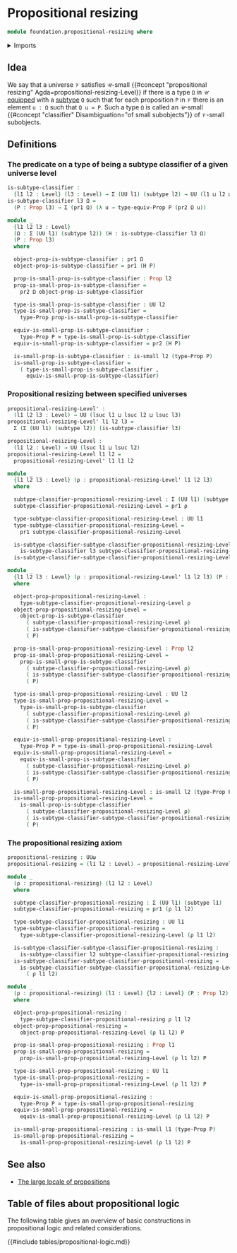 # Propositional resizing

```agda
module foundation.propositional-resizing where
```

<details><summary>Imports</summary>

```agda
open import foundation.dependent-pair-types
open import foundation.dependent-products-propositions
open import foundation.universe-levels

open import foundation-core.equivalences
open import foundation-core.propositions
open import foundation-core.small-types
open import foundation-core.subtypes
```

</details>

## Idea

We say that a universe `𝒱` satisfies `𝒰`-small
{{#concept "propositional resizing" Agda=propositional-resizing-Level}} if there
is a type `Ω` in `𝒰` [equipped](foundation.structure.md) with a
[subtype](foundation-core.subtypes.md) `Q` such that for each proposition `P` in
`𝒱` there is an element `u : Ω` such that `Q u ≃ P`. Such a type `Ω` is called
an `𝒰`-small {{#concept "classifier" Disambiguation="of small subobjects"}} of
`𝒱`-small subobjects.

## Definitions

### The predicate on a type of being a subtype classifier of a given universe level

```agda
is-subtype-classifier :
  {l1 l2 : Level} (l3 : Level) → Σ (UU l1) (subtype l2) → UU (l1 ⊔ l2 ⊔ lsuc l3)
is-subtype-classifier l3 Ω =
  (P : Prop l3) → Σ (pr1 Ω) (λ u → type-equiv-Prop P (pr2 Ω u))

module _
  {l1 l2 l3 : Level}
  (Ω : Σ (UU l1) (subtype l2)) (H : is-subtype-classifier l3 Ω)
  (P : Prop l3)
  where

  object-prop-is-subtype-classifier : pr1 Ω
  object-prop-is-subtype-classifier = pr1 (H P)

  prop-is-small-prop-is-subtype-classifier : Prop l2
  prop-is-small-prop-is-subtype-classifier =
    pr2 Ω object-prop-is-subtype-classifier

  type-is-small-prop-is-subtype-classifier : UU l2
  type-is-small-prop-is-subtype-classifier =
    type-Prop prop-is-small-prop-is-subtype-classifier

  equiv-is-small-prop-is-subtype-classifier :
    type-Prop P ≃ type-is-small-prop-is-subtype-classifier
  equiv-is-small-prop-is-subtype-classifier = pr2 (H P)

  is-small-prop-is-subtype-classifier : is-small l2 (type-Prop P)
  is-small-prop-is-subtype-classifier =
    ( type-is-small-prop-is-subtype-classifier ,
      equiv-is-small-prop-is-subtype-classifier)
```

### Propositional resizing between specified universes

```agda
propositional-resizing-Level' :
  (l1 l2 l3 : Level) → UU (lsuc l1 ⊔ lsuc l2 ⊔ lsuc l3)
propositional-resizing-Level' l1 l2 l3 =
  Σ (Σ (UU l1) (subtype l2)) (is-subtype-classifier l3)

propositional-resizing-Level :
  (l1 l2 : Level) → UU (lsuc l1 ⊔ lsuc l2)
propositional-resizing-Level l1 l2 =
  propositional-resizing-Level' l1 l1 l2
```

```agda
module _
  {l1 l2 l3 : Level} (ρ : propositional-resizing-Level' l1 l2 l3)
  where

  subtype-classifier-propositional-resizing-Level : Σ (UU l1) (subtype l2)
  subtype-classifier-propositional-resizing-Level = pr1 ρ

  type-subtype-classifier-propositional-resizing-Level : UU l1
  type-subtype-classifier-propositional-resizing-Level =
    pr1 subtype-classifier-propositional-resizing-Level

  is-subtype-classifier-subtype-classifier-propositional-resizing-Level :
    is-subtype-classifier l3 subtype-classifier-propositional-resizing-Level
  is-subtype-classifier-subtype-classifier-propositional-resizing-Level = pr2 ρ

module _
  {l1 l2 l3 : Level} (ρ : propositional-resizing-Level' l1 l2 l3) (P : Prop l3)
  where

  object-prop-propositional-resizing-Level :
    type-subtype-classifier-propositional-resizing-Level ρ
  object-prop-propositional-resizing-Level =
    object-prop-is-subtype-classifier
      ( subtype-classifier-propositional-resizing-Level ρ)
      ( is-subtype-classifier-subtype-classifier-propositional-resizing-Level ρ)
      ( P)

  prop-is-small-prop-propositional-resizing-Level : Prop l2
  prop-is-small-prop-propositional-resizing-Level =
    prop-is-small-prop-is-subtype-classifier
      ( subtype-classifier-propositional-resizing-Level ρ)
      ( is-subtype-classifier-subtype-classifier-propositional-resizing-Level ρ)
      ( P)

  type-is-small-prop-propositional-resizing-Level : UU l2
  type-is-small-prop-propositional-resizing-Level =
    type-is-small-prop-is-subtype-classifier
      ( subtype-classifier-propositional-resizing-Level ρ)
      ( is-subtype-classifier-subtype-classifier-propositional-resizing-Level ρ)
      ( P)

  equiv-is-small-prop-propositional-resizing-Level :
    type-Prop P ≃ type-is-small-prop-propositional-resizing-Level
  equiv-is-small-prop-propositional-resizing-Level =
    equiv-is-small-prop-is-subtype-classifier
      ( subtype-classifier-propositional-resizing-Level ρ)
      ( is-subtype-classifier-subtype-classifier-propositional-resizing-Level ρ)
      ( P)

  is-small-prop-propositional-resizing-Level : is-small l2 (type-Prop P)
  is-small-prop-propositional-resizing-Level =
    is-small-prop-is-subtype-classifier
      ( subtype-classifier-propositional-resizing-Level ρ)
      ( is-subtype-classifier-subtype-classifier-propositional-resizing-Level ρ)
      ( P)
```

### The propositional resizing axiom

```agda
propositional-resizing : UUω
propositional-resizing = (l1 l2 : Level) → propositional-resizing-Level l1 l2
```

```agda
module _
  (ρ : propositional-resizing) (l1 l2 : Level)
  where

  subtype-classifier-propositional-resizing : Σ (UU l1) (subtype l1)
  subtype-classifier-propositional-resizing = pr1 (ρ l1 l2)

  type-subtype-classifier-propositional-resizing : UU l1
  type-subtype-classifier-propositional-resizing =
    type-subtype-classifier-propositional-resizing-Level (ρ l1 l2)

  is-subtype-classifier-subtype-classifier-propositional-resizing :
    is-subtype-classifier l2 subtype-classifier-propositional-resizing
  is-subtype-classifier-subtype-classifier-propositional-resizing =
    is-subtype-classifier-subtype-classifier-propositional-resizing-Level
      ( ρ l1 l2)

module _
  (ρ : propositional-resizing) (l1 : Level) {l2 : Level} (P : Prop l2)
  where

  object-prop-propositional-resizing :
    type-subtype-classifier-propositional-resizing ρ l1 l2
  object-prop-propositional-resizing =
    object-prop-propositional-resizing-Level (ρ l1 l2) P

  prop-is-small-prop-propositional-resizing : Prop l1
  prop-is-small-prop-propositional-resizing =
    prop-is-small-prop-propositional-resizing-Level (ρ l1 l2) P

  type-is-small-prop-propositional-resizing : UU l1
  type-is-small-prop-propositional-resizing =
    type-is-small-prop-propositional-resizing-Level (ρ l1 l2) P

  equiv-is-small-prop-propositional-resizing :
    type-Prop P ≃ type-is-small-prop-propositional-resizing
  equiv-is-small-prop-propositional-resizing =
    equiv-is-small-prop-propositional-resizing-Level (ρ l1 l2) P

  is-small-prop-propositional-resizing : is-small l1 (type-Prop P)
  is-small-prop-propositional-resizing =
    is-small-prop-propositional-resizing-Level (ρ l1 l2) P
```

## See also

- [The large locale of propositions](foundation.large-locale-of-propositions.md)

## Table of files about propositional logic

The following table gives an overview of basic constructions in propositional
logic and related considerations.

{{#include tables/propositional-logic.md}}
